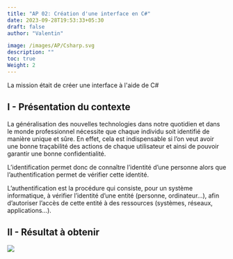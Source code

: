 ```yaml
---
title: "AP 02: Création d'une interface en C#"
date: 2023-09-28T19:53:33+05:30
draft: false
author: "Valentin"

image: /images/AP/Csharp.svg
description: ""
toc: true
Weight: 2
---
```

La mission était de créer une interface à l'aide de C#
## I - Présentation du contexte

La généralisation des nouvelles technologies dans notre quotidien et dans le monde professionnel nécessite que chaque individu soit identifié de manière unique et sûre. En effet, cela est indispensable si l’on veut avoir une bonne traçabilité des actions de chaque utilisateur et ainsi de pouvoir garantir une bonne confidentialité.

L’identification permet donc de connaître l’identité d’une personne alors que l’authentification permet de vérifier cette identité.

L’authentification est la procédure qui consiste, pour un système informatique, à vérifier l’identité d’une entité (personne, ordinateur…), afin d’autoriser l’accès de cette entité à des ressources (systèmes, réseaux, applications…).
## II - Résultat à obtenir
![](/images/AP/resultat1.png)
